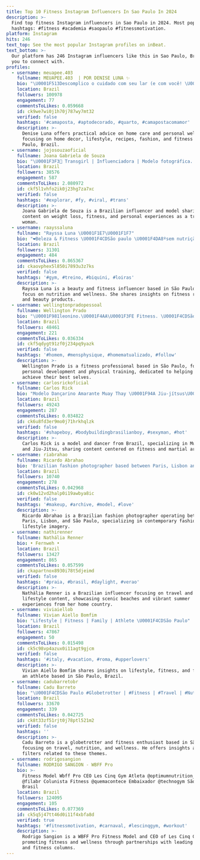 ```yaml
---
title: Top 10 Fitness Instagram Influencers In Sao Paulo In 2024
description: >-
  Find top fitness Instagram influencers in Sao Paulo in 2024. Most popular
  hashtags: #fitness #academia #saopaulo #fitnessmotivation.
platform: Instagram
hits: 246
text_top: See the most popular Instagram profiles on inBeat.
text_bottom: >-
  Our platform has 246 Instagram influencers like this in Sao Paulo, Brazil for
  you to connect with.
profiles:
  - username: meuapee.403
    fullname: MEUAPEE.403  | POR DENISE LUNA ✨
    bio: "\U0001F513Descomplico o cuidado com seu lar (e com você! \U0001F495) Dicas • Casa • Decoração • LifeStyle • Receitas • Looks • Fitness São Paulo | SP \U0001F4CD"
    location: Brazil
    followers: 100978
    engagement: 77
    commentsToLikes: 0.059668
    id: ck9we7wi0j1h70j787wy7mt32
    verified: false
    hashtags: '#camaposta, #aptodecorado, #quarto, #camapostacomamor'
    description: >-
      Denise Luna offers practical advice on home care and personal wellness,
      focusing on home decor, lifestyle, recipes, fashion, and fitness from São
      Paulo, Brazil.
  - username: jojosouzaoficial
    fullname: Joana Gabriela de Souza
    bio: "\U0001F3F3️‍⚧️ Transgirl | Influenciadora | Modelo fotográfica. Emagrecimento | treinos | vida real. \U0001F4CD São Pedro | Piracicaba. \U0001F4F2 FALE COMIGO \U0001F447\U0001F3FB"
    location: Brazil
    followers: 38576
    engagement: 587
    commentsToLikes: 2.080972
    id: ckf5l1vhfo2ik0j23hg7za7xc
    verified: false
    hashtags: '#explorar, #fy, #viral, #trans'
    description: >-
      Joana Gabriela de Souza is a Brazilian influencer and model sharing
      content on weight loss, fitness, and personal experiences as a trans
      woman.
  - username: raayssaluna
    fullname: "Rayssa Luna \U0001F1E7\U0001F1F7"
    bio: "❤️Beleza & Fitness \U0001F4CDSão paulo \U0001F4DA8ºsem nutrição \U0001F4AA\U0001F3FB@kaisanbrasil CUPOM RAAYSSALUNA \U0001F484@glamboxbrasil CUPOM RAYS0770 \U0001F447\U0001F3FB"
    location: Brazil
    followers: 31301
    engagement: 484
    commentsToLikes: 0.865367
    id: ckaovphex5l850i7893u3z7ks
    verified: false
    hashtags: '#gym, #treino, #biquini, #loiras'
    description: >-
      Rayssa Luna is a beauty and fitness influencer based in São Paulo, with a
      focus on nutrition and wellness. She shares insights on fitness routines
      and beauty products.
  - username: wellingtonpradopessoal
    fullname: Wellington Prado
    bio: "\U0001F981leonino.\U0001F4AA\U0001F3FE Fitness. \U0001F4CDSão Paulo \U0001F517Parceria.\U0001F449\U0001F51DBuscando sempre minha melhor versão . Perfil profissional \U0001F447\U0001F3FD\U0001F447\U0001F3FD@wellingtonpradoprofissional"
    location: Brazil
    followers: 48461
    engagement: 221
    commentsToLikes: 0.036334
    id: ckf5qdygt91zf0j234pq9yazk
    verified: false
    hashtags: '#homem, #mensphysique, #homematualizado, #follow'
    description: >-
      Wellington Prado is a fitness professional based in São Paulo, focused on
      personal development and physical training, dedicated to helping others
      achieve their best selves.
  - username: carlosrickoficial
    fullname: Carlos Rick
    bio: "Modelo Dançarino Amarante Muay Thay \U0001F94A Jiu-jítsus\U0001F94B Contato: Direct"
    location: Brazil
    followers: 49243
    engagement: 287
    commentsToLikes: 0.034822
    id: ck6u8fd3er9mo0j71hrkhqlzk
    verified: false
    hashtags: '#shapeboy, #bodybuildingbrasilianboy, #sexyman, #hot'
    description: >-
      Carlos Rick is a model and dancer from Brazil, specializing in Muay Thai
      and Jiu-Jitsu, sharing content centered on fitness and martial arts.
  - username: riabrahao
    fullname: Ricardo Abrahao
    bio: 'Brazilian fashion photographer based between Paris, Lisbon and Sao Paulo.'
    location: Brazil
    followers: 10740
    engagement: 278
    commentsToLikes: 0.042968
    id: ck0w12vd2halp0i19awbya8ic
    verified: false
    hashtags: '#makeup, #archive, #model, #love'
    description: >-
      Ricardo Abrahao is a Brazilian fashion photographer operating between
      Paris, Lisbon, and São Paulo, specializing in contemporary fashion and
      lifestyle imagery.
  - username: nathirenner
    fullname: Nathália Renner
    bio: • Fernweh •
    location: Brazil
    followers: 13427
    engagement: 865
    commentsToLikes: 0.057599
    id: ckapartnox8930i78t5djeimd
    verified: false
    hashtags: '#praia, #brasil, #daylight, #verao'
    description: >-
      Nathália Renner is a Brazilian influencer focusing on travel and
      lifestyle content, showcasing scenic beaches and vibrant summer
      experiences from her home country.
  - username: viviaiellob
    fullname: Vivian Aiello Bomfim
    bio: "Lifestyle | Fitness | Family | Athlete \U0001F4CDSão Paulo"
    location: Brazil
    followers: 47867
    engagement: 50
    commentsToLikes: 0.015498
    id: ck5c98vp4azux0i11agt9gjcm
    verified: false
    hashtags: '#italy, #vacation, #roma, #upperlovers'
    description: >-
      Vivian Aiello Bomfim shares insights on lifestyle, fitness, and family as
      an athlete based in São Paulo, Brazil.
  - username: cadubarretobr
    fullname: Cadu Barreto
    bio: "\U0001F4CDSão Paulo #Globetrotter | #Fitness | #Travel | #Nutrition ✈️ \U0001F30E \U0001F3CB\U0001F3FB‍♀️\U0001F357\U0001F3F3️‍\U0001F308 \U0001F451 Teste meus filtros! Try my Filters! \U0001F917"
    location: Brazil
    followers: 33670
    engagement: 339
    commentsToLikes: 0.042725
    id: ck8t33zf51rjt0j78ptl521m2
    verified: false
    hashtags: ''
    description: >-
      Cadu Barreto is a globetrotter and fitness enthusiast based in São Paulo,
      focusing on travel, nutrition, and wellness. He offers insights and
      filters related to these themes.
  - username: rodrigosangion
    fullname: RODRIGO SANGION - WBFF Pro
    bio: >-
      Fitness Model Wbff Pro CEO Les Cinq Gym Atleta @optimumnutrition_br
      @filabr Colunista Fitness @quemacontece Embaixador @technogym São Paulo /
      Brasil
    location: Brazil
    followers: 124095
    engagement: 105
    commentsToLikes: 0.077369
    id: ck5q5j47tt46d0i11f4xbfa8d
    verified: true
    hashtags: '#fitnessmotivation, #carnaval, #lescinqgym, #workout'
    description: >-
      Rodrigo Sangion is a WBFF Pro Fitness Model and CEO of Les Cinq Gym,
      promoting fitness and wellness through partnerships with leading brands
      and fitness columns.
---
```


